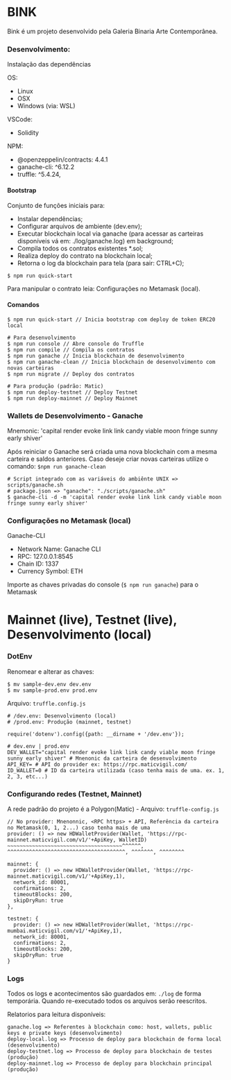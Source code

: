 # BINK
Bink é um projeto desenvolvido pela Galeria Binaria Arte Contemporânea.

### Desenvolvimento:
Instalação das dependências

OS:
- Linux
- OSX
- Windows (via: WSL)

VSCode:
- Solidity

NPM:
- @openzeppelin/contracts: 4.4.1
- ganache-cli: ^6.12.2
- truffle: ^5.4.24,

#### Bootstrap
Conjunto de funções iniciais para:
* Instalar dependências;
* Configurar arquivos de ambiente (dev.env);
* Executar blockchain local via ganache (para acessar as carteiras disponíveis vá em: ./log/ganache.log) em background;
* Compila todos os contratos existentes *.sol;
* Realiza deploy do contrato na blockchain local;
* Retorna o log da blockchain para tela (para sair: CTRL+C);

```
$ npm run quick-start
```

Para manipular o contrato leia: Configurações no Metamask (local). 

#### Comandos
```
$ npm run quick-start // Inicia bootstrap com deploy de token ERC20 local

# Para desenvolvimento
$ npm run console // Abre console do Truffle
$ npm run compile // Compila os contratos
$ npm run ganache // Inicia blockchain de desenvolvimento
$ npm run ganache-clean // Inicia blockchain de desenvolvimento com novas carteiras
$ npm run migrate // Deploy dos contratos

# Para produção (padrão: Matic)
$ npm run deploy-testnet // Deploy Testnet
$ npm run deploy-mainnet // Deploy Mainnet

```

### Wallets de Desenvolvimento - Ganache
Mnemonic: 'capital render evoke link link candy viable moon fringe sunny early shiver'

Após reiniciar o Ganache será criada uma nova blockchain com a mesma carteira e saldos anteriores.
Caso deseje criar novas carteiras utilize o comando: ```$npm run ganache-clean```

```
# Script integrado com as variáveis do ambiênte UNIX => scripts/ganache.sh
# package.json => "ganache": "./scripts/ganache.sh"
$ ganache-cli -d -m 'capital render evoke link link candy viable moon fringe sunny early shiver'
```

### Configurações no Metamask (local)
Ganache-CLI 
- Network Name: Ganache CLI
- RPC: 127.0.0.1:8545
- Chain ID: 1337
- Currency Symbol: ETH

Importe as chaves privadas do console (```$ npm run ganache```) para o Metamask

# Mainnet (live), Testnet (live), Desenvolvimento (local)

### DotEnv
Renomear e alterar as chaves: 
```
$ mv sample-dev.env dev.env
$ mv sample-prod.env prod.env
```

Arquivo: ```truffle.config.js```
```
# /dev.env: Desenvolvimento (local)
# /prod.env: Produção (mainnet, testnet)

require('dotenv').config({path: __dirname + '/dev.env'});
``` 

```
# dev.env | prod.env
DEV_WALLET="capital render evoke link link candy viable moon fringe sunny early shiver" # Mnenonic da carteira de desenvolvimento
API_KEY= # API do provider ex: https://rpc.maticvigil.com/
ID_WALLET=0 # ID da carteira utilizada (caso tenha mais de uma. ex. 1, 2, 3, etc...)
```

### Configurando redes (Testnet, Mainnet)
A rede padrão do projeto é a Polygon(Matic) - Arquivo: ```truffle-config.js```

```
// No provider: Mnenonnic, <RPC https> + API, Referência da carteira no Metamask(0, 1, 2...) caso tenha mais de uma
provider: () => new HDWalletProvider(Wallet, 'https://rpc-mainnet.maticvigil.com/v1/'+ApiKey, WalletID)
~~~~~~~~~~~~~~~~~~~~~~~~~~~~~~~~~~~~~^^^^^^, ^^^^^^^^^^^^^^^^^^^^^^^^^^^^^^^^^^^^^^, ^^^^^^^, ^^^^^^^^
``` 

```
mainnet: {
  provider: () => new HDWalletProvider(Wallet, 'https://rpc-mainnet.maticvigil.com/v1/'+ApiKey,1),
  network_id: 80001,
  confirmations: 2,
  timeoutBlocks: 200,
  skipDryRun: true
},

testnet: {
  provider: () => new HDWalletProvider(Wallet, 'https://rpc-mumbai.maticvigil.com/v1/'+ApiKey,1),
  network_id: 80001,
  confirmations: 2,
  timeoutBlocks: 200,
  skipDryRun: true
}
```

### Logs
Todos os logs e acontecimentos são guardados em: ```./log``` de forma temporária. Quando re-executado todos os arquivos serão reescritos.

Relatorios para leitura disponíveis:

```
ganache.log => Referentes à blockchain como: host, wallets, public keys e private keys (desenvolvimento)
deploy-local.log => Processo de deploy para blockchain de forma local (desenvolvimento)
deploy-testnet.log => Processo de deploy para blockchain de testes (produção)
deploy-mainnet.log => Processo de deploy para blockchain principal (produção)
``` 